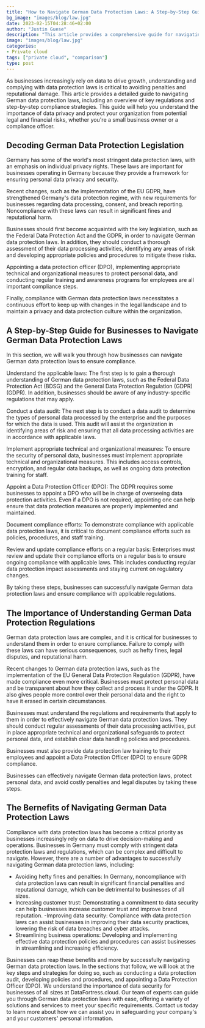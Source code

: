 ```yaml
---
title: "How to Navigate German Data Protection Laws: A Step-by-Step Guide"
bg_image: "images/blog/law.jpg"
date: 2023-02-15T04:28:46+02:00
author: "Justin Guese"
description: "This article provides a comprehensive guide for navigating German data protection laws, including an overview of key regulations and step-by-step strategies for compliance."
image: "images/blog/law.jpg"
categories:
- Private cloud
tags: ["private cloud", "comparison"]
type: post
---
```



As businesses increasingly rely on data to drive growth, understanding and complying with data protection laws is critical to avoiding penalties and reputational damage. This article provides a detailed guide to navigating German data protection laws, including an overview of key regulations and step-by-step compliance strategies. This guide will help you understand the importance of data privacy and protect your organization from potential legal and financial risks, whether you're a small business owner or a compliance officer.

## Decoding German Data Protection Legislation

Germany has some of the world's most stringent data protection laws, with an emphasis on individual privacy rights. These laws are important for businesses operating in Germany because they provide a framework for ensuring personal data privacy and security.

Recent changes, such as the implementation of the EU GDPR, have strengthened Germany's data protection regime, with new requirements for businesses regarding data processing, consent, and breach reporting. Noncompliance with these laws can result in significant fines and reputational harm.

Businesses should first become acquainted with the key legislation, such as the Federal Data Protection Act and the GDPR, in order to navigate German data protection laws. In addition, they should conduct a thorough assessment of their data processing activities, identifying any areas of risk and developing appropriate policies and procedures to mitigate these risks.

Appointing a data protection officer (DPO), implementing appropriate technical and organizational measures to protect personal data, and conducting regular training and awareness programs for employees are all important compliance steps.

Finally, compliance with German data protection laws necessitates a continuous effort to keep up with changes in the legal landscape and to maintain a privacy and data protection culture within the organization.

## A Step-by-Step Guide for Businesses to Navigate German Data Protection Laws

In this section, we will walk you through how businesses can navigate German data protection laws to ensure compliance.

Understand the applicable laws: The first step is to gain a thorough understanding of German data protection laws, such as the Federal Data Protection Act (BDSG) and the General Data Protection Regulation (GDPR) (GDPR). In addition, businesses should be aware of any industry-specific regulations that may apply.

Conduct a data audit: The next step is to conduct a data audit to determine the types of personal data processed by the enterprise and the purposes for which the data is used. This audit will assist the organization in identifying areas of risk and ensuring that all data processing activities are in accordance with applicable laws.

Implement appropriate technical and organizational measures: To ensure the security of personal data, businesses must implement appropriate technical and organizational measures. This includes access controls, encryption, and regular data backups, as well as ongoing data protection training for staff.

Appoint a Data Protection Officer (DPO): The GDPR requires some businesses to appoint a DPO who will be in charge of overseeing data protection activities. Even if a DPO is not required, appointing one can help ensure that data protection measures are properly implemented and maintained.

Document compliance efforts: To demonstrate compliance with applicable data protection laws, it is critical to document compliance efforts such as policies, procedures, and staff training.

Review and update compliance efforts on a regular basis: Enterprises must review and update their compliance efforts on a regular basis to ensure ongoing compliance with applicable laws. This includes conducting regular data protection impact assessments and staying current on regulatory changes.

By taking these steps, businesses can successfully navigate German data protection laws and ensure compliance with applicable regulations.

## The Importance of Understanding German Data Protection Regulations

German data protection laws are complex, and it is critical for businesses to understand them in order to ensure compliance. Failure to comply with these laws can have serious consequences, such as hefty fines, legal disputes, and reputational harm.

Recent changes to German data protection laws, such as the implementation of the EU General Data Protection Regulation (GDPR), have made compliance even more critical. Businesses must protect personal data and be transparent about how they collect and process it under the GDPR. It also gives people more control over their personal data and the right to have it erased in certain circumstances.

Businesses must understand the regulations and requirements that apply to them in order to effectively navigate German data protection laws. They should conduct regular assessments of their data processing activities, put in place appropriate technical and organizational safeguards to protect personal data, and establish clear data handling policies and procedures.

Businesses must also provide data protection law training to their employees and appoint a Data Protection Officer (DPO) to ensure GDPR compliance.

Businesses can effectively navigate German data protection laws, protect personal data, and avoid costly penalties and legal disputes by taking these steps.

## The Bernefits of Navigating German Data Protection Laws

Compliance with data protection laws has become a critical priority as businesses increasingly rely on data to drive decision-making and operations. Businesses in Germany must comply with stringent data protection laws and regulations, which can be complex and difficult to navigate. However, there are a number of advantages to successfully navigating German data protection laws, including:

- Avoiding hefty fines and penalties: In Germany, noncompliance with data protection laws can result in significant financial penalties and reputational damage, which can be detrimental to businesses of all sizes.
- Increasing customer trust: Demonstrating a commitment to data security can help businesses increase customer trust and improve brand reputation.
-Improving data security: Compliance with data protection laws can assist businesses in improving their data security practices, lowering the risk of data breaches and cyber attacks.
- Streamlining business operations: Developing and implementing effective data protection policies and procedures can assist businesses in streamlining and increasing efficiency.

Businesses can reap these benefits and more by successfully navigating German data protection laws. In the sections that follow, we will look at the key steps and strategies for doing so, such as conducting a data protection audit, developing policies and procedures, and appointing a Data Protection Officer (DPO). We understand the importance of data security for businesses of all sizes at DataFortress.cloud. Our team of experts can guide you through German data protection laws with ease, offering a variety of solutions and services to meet your specific requirements. Contact us today to learn more about how we can assist you in safeguarding your company's and your customers' personal information.




